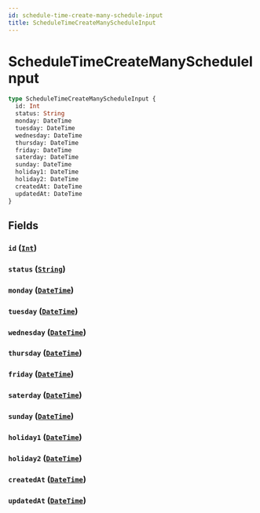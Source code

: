 ```yaml
---
id: schedule-time-create-many-schedule-input
title: ScheduleTimeCreateManyScheduleInput
---
```


 # ScheduleTimeCreateManyScheduleInput





```graphql
type ScheduleTimeCreateManyScheduleInput {
  id: Int
  status: String
  monday: DateTime
  tuesday: DateTime
  wednesday: DateTime
  thursday: DateTime
  friday: DateTime
  saterday: DateTime
  sunday: DateTime
  holiday1: DateTime
  holiday2: DateTime
  createdAt: DateTime
  updatedAt: DateTime
}
```


## Fields

### `id` ([`Int`](/scalars/int))




### `status` ([`String`](/scalars/string))




### `monday` ([`DateTime`](/scalars/date-time))




### `tuesday` ([`DateTime`](/scalars/date-time))




### `wednesday` ([`DateTime`](/scalars/date-time))




### `thursday` ([`DateTime`](/scalars/date-time))




### `friday` ([`DateTime`](/scalars/date-time))




### `saterday` ([`DateTime`](/scalars/date-time))




### `sunday` ([`DateTime`](/scalars/date-time))




### `holiday1` ([`DateTime`](/scalars/date-time))




### `holiday2` ([`DateTime`](/scalars/date-time))




### `createdAt` ([`DateTime`](/scalars/date-time))




### `updatedAt` ([`DateTime`](/scalars/date-time))







